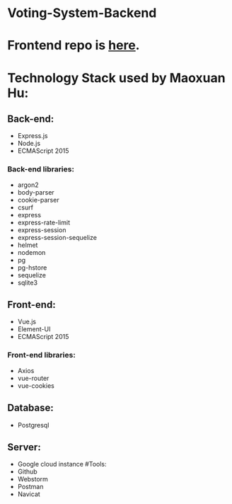 # Voting-System-Backend

# Frontend repo is [here](https://github.com/humaoxuan/Vote-System-Frontend).

# Technology Stack used by Maoxuan Hu:
## Back-end: 
* Express.js
* Node.js
* ECMAScript 2015
### Back-end libraries:
* argon2
* body-parser
* cookie-parser
* csurf
* express
* express-rate-limit
* express-session
* express-session-sequelize
* helmet
* nodemon
* pg
* pg-hstore
* sequelize
* sqlite3
## Front-end:
* Vue.js
* Element-UI
* ECMAScript 2015
### Front-end libraries:
* Axios
* vue-router
* vue-cookies
## Database:
* Postgresql
## Server:
* Google cloud instance
#Tools:
* Github
* Webstorm
* Postman
* Navicat


